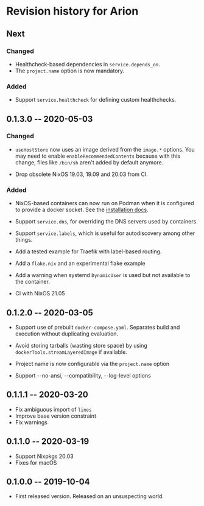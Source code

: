 # Revision history for Arion

## Next

### Changed

* Healthcheck-based dependencies in `service.depends_on`.
* The `project.name` option is now mandatory.

### Added

* Support `service.healthcheck` for defining custom healthchecks.

## 0.1.3.0 -- 2020-05-03

### Changed

* `useHostStore` now uses an image derived from the `image.*` options. You may
  need to enable `enableRecommendedContents` because with this change, files
  like `/bin/sh` aren't added by default anymore.

* Drop obsolete NixOS 19.03, 19.09 and 20.03 from CI.

### Added

* NixOS-based containers can now run on Podman when it is configured to provide a docker socket. See the [installation docs](https://docs.hercules-ci.com/arion/#_nixos).

* Support `service.dns`, for overriding the DNS servers used by containers.

* Support `service.labels`, which is useful for autodiscovery among other things.

* Add a tested example for Traefik with label-based routing.

* Add a `flake.nix` and an experimental flake example

* Add a warning when systemd `DynamicUser` is used but not available to the
  container.

* CI with NixOS 21.05

## 0.1.2.0 -- 2020-03-05

* Support use of prebuilt `docker-compose.yaml`.
  Separates build and execution without duplicating evaluation.

* Avoid storing tarballs (wasting store space) by using
  `dockerTools.streamLayeredImage` if available.

* Project name is now configurable via the `project.name` option

* Support --no-ansi, --compatibility, --log-level options

## 0.1.1.1 -- 2020-03-20

* Fix ambiguous import of `lines`
* Improve base version constraint
* Fix warnings

## 0.1.1.0 -- 2020-03-19

* Support Nixpkgs 20.03
* Fixes for macOS

## 0.1.0.0 -- 2019-10-04

* First released version. Released on an unsuspecting world.

